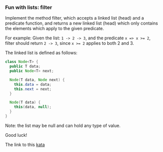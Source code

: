 ### Fun with lists: filter

Implement the method filter, which accepts a linked list (head) and a predicate function, and returns a new linked list (head) which only contains the elements which apply to the given predicate.

For example: Given the list: `1 -> 2 -> 3`, and the predicate `x => x >= 2`, filter should return `2 -> 3`, since `x >= 2` applies to both 2 and 3.

The linked list is defined as follows:
```java
class Node<T> {
  public T data;
  public Node<T> next;

  Node(T data, Node next) {
    this.data = data;
    this.next = next;
  }

  Node(T data) {
    this(data, null);
  }
}
```
Note: the list may be null and can hold any type of value.

Good luck!  

The link to this [kata](https://www.codewars.com/kata/fun-with-lists-filter/java)
